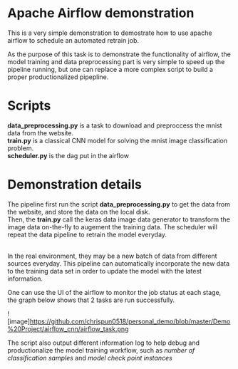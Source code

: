 # Apache Airflow demonstration

This is a very simple demonstration to demostrate how to use apache airflow to schedule an automated retrain job.<br>

As the purpose of this task is to demonstrate the functionality of airflow, the model training and data preprocessing part is very simple to speed up the pipeline running, but one can replace a more complex script to build a proper productionalized pipepline. <br>

# Scripts

<b>data_preprocessing.py</b> is a task to download and preproccess the mnist data from the website.<br>
<b>train.py</b> is a classical CNN model for solving the mnist image classification problem.<br>
<b>scheduler.py</b> is the dag put in the airflow

# Demonstration details

The pipeline first run the script <b>data_preprocessing.py</b> to get the data from the website, and store the data on the local disk.<br>
Then, the <b>train.py</b> call the keras data image data generator to transform the image data on-the-fly to augement the training data. The scheduler will repeat the data pipeline to retrain the model everyday. 

<br> In the real environment, they may be a new batch of data from different sources everyday. This pipeline can automatically incorporate the new data to the training data set in order to update the model with the latest information.<br>

One can use the UI of the airflow to monitor the job status at each stage, the graph below shows that 2 tasks are run successfully. <br>

![image]https://github.com/chrispun0518/personal_demo/blob/master/Demo%20Project/airflow_cnn/airflow_task.png

The script also output different information log to help debug and productionalize the model training workflow, such as <i>number of classification samples</i> and <i>model check point instances</i>

